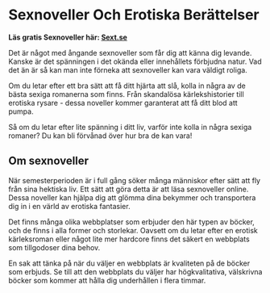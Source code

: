# Sexnoveller Och Erotiska Berättelser

**Läs gratis Sexnoveller här: [Sext.se](https://sext.se/)**

Det är något med ångande sexnoveller som får dig att känna dig levande. Kanske är det spänningen i det okända eller innehållets förbjudna natur. Vad det än är så kan man inte förneka att sexnoveller kan vara väldigt roliga.

Om du letar efter ett bra sätt att få ditt hjärta att slå, kolla in några av de bästa sexiga romanerna som finns. Från skandalösa kärlekshistorier till erotiska rysare - dessa noveller kommer garanterat att få ditt blod att pumpa.

Så om du letar efter lite spänning i ditt liv, varför inte kolla in några sexiga romaner? Du kan bli förvånad över hur bra de kan vara!

## Om sexnoveller

När semesterperioden är i full gång söker många människor efter sätt att fly från sina hektiska liv. Ett sätt att göra detta är att läsa sexnoveller online. Dessa noveller kan hjälpa dig att glömma dina bekymmer och transportera dig in i en värld av erotiska fantasier.

Det finns många olika webbplatser som erbjuder den här typen av böcker, och de finns i alla former och storlekar. Oavsett om du letar efter en erotisk kärleksroman eller något lite mer hardcore finns det säkert en webbplats som tillgodoser dina behov.

En sak att tänka på när du väljer en webbplats är kvaliteten på de böcker som erbjuds. Se till att den webbplats du väljer har högkvalitativa, välskrivna böcker som kommer att hålla dig underhållen i flera timmar.
